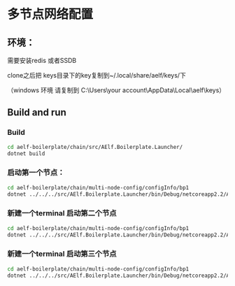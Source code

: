 # 多节点网络配置

## 环境：

需要安装redis 或者SSDB

clone之后把 keys目录下的key复制到~/.local/share/aelf/keys/下

（windows 环境 请复制到 C:\Users\your account\AppData\Local\aelf\keys）

## Build and run

### Build

```bash
cd aelf-boilerplate/chain/src/AElf.Boilerplate.Launcher/
dotnet build
```

### 启动第一个节点：

```bash
cd aelf-boilerplate/chain/multi-node-config/configInfo/bp1
dotnet ../../../src/AElf.Boilerplate.Launcher/bin/Debug/netcoreapp2.2/AElf.Boilerplate.Launcher.dll
```

### 新建一个terminal 启动第二个节点

```bash
cd aelf-boilerplate/chain/multi-node-config/configInfo/bp1
dotnet ../../../src/AElf.Boilerplate.Launcher/bin/Debug/netcoreapp2.2/AElf.Boilerplate.Launcher.dll
```

### 新建一个terminal 启动第三个节点

```bash
cd aelf-boilerplate/chain/multi-node-config/configInfo/bp1
dotnet ../../../src/AElf.Boilerplate.Launcher/bin/Debug/netcoreapp2.2/AElf.Boilerplate.Launcher.dll
```
